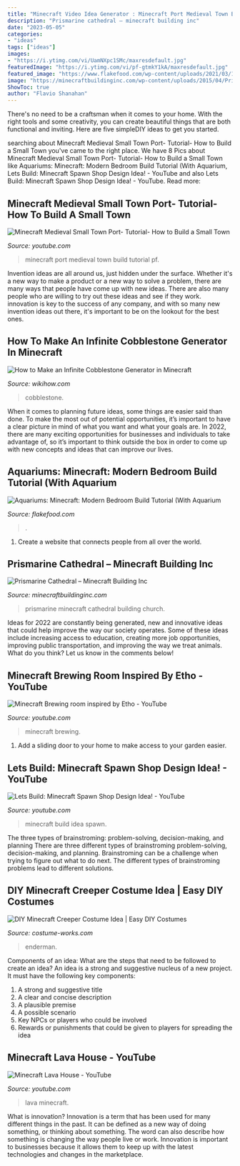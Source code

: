 ```yaml
---
title: "Minecraft Video Idea Generator : Minecraft Port Medieval Town Build Tutorial Pf"
description: "Prismarine cathedral – minecraft building inc"
date: "2023-05-05"
categories:
- "ideas"
tags: ["ideas"]
images:
- "https://i.ytimg.com/vi/UamNXpc1SMc/maxresdefault.jpg"
featuredImage: "https://i.ytimg.com/vi/pf-gtmkY1kA/maxresdefault.jpg"
featured_image: "https://www.flakefood.com/wp-content/uploads/2021/03/1616917204_maxresdefault.jpg"
image: "https://minecraftbuildinginc.com/wp-content/uploads/2015/04/Prismarine-Cathedral-minecraft-building-ideas-blueprints-download-save-church-5.jpg"
ShowToc: true
author: "Flavio Shanahan"
---
```



There's no need to be a craftsman when it comes to your home. With the right tools and some creativity, you can create beautiful things that are both functional and inviting. Here are five simpleDIY ideas to get you started.

	

		
searching about Minecraft Medieval Small Town Port- Tutorial- How to Build a Small Town you've came to the right place. We have 8 Pics about Minecraft Medieval Small Town Port- Tutorial- How to Build a Small Town like Aquariums: Minecraft: Modern Bedroom Build Tutorial (With Aquarium, Lets Build: Minecraft Spawn Shop Design Idea! - YouTube and also Lets Build: Minecraft Spawn Shop Design Idea! - YouTube. Read more:
		
    
## Minecraft Medieval Small Town Port- Tutorial- How To Build A Small Town

<img loading=lazy src="https://i.ytimg.com/vi/pf-gtmkY1kA/maxresdefault.jpg" onerror="this.onerror=null;this.src='https://tse3.mm.bing.net/th?id=OIP.SBDkzJq-dF3WeVAl7GJkvQHaEK&amp;pid=15.1';" alt="Minecraft Medieval Small Town Port- Tutorial- How to Build a Small Town">

_Source: youtube.com_

>minecraft port medieval town build tutorial pf. 

	

Invention ideas are all around us, just hidden under the surface. Whether it's a new way to make a product or a new way to solve a problem, there are many ways that people have come up with new ideas. There are also many people who are willing to try out these ideas and see if they work. innovation is key to the success of any company, and with so many new invention ideas out there, it's important to be on the lookout for the best ones.

    
## How To Make An Infinite Cobblestone Generator In Minecraft

<img loading=lazy src="https://www.wikihow.com/images/4/43/Make-an-Infinite-Cobblestone-Generator-in-Minecraft-Step-16.jpg" onerror="this.onerror=null;this.src='https://tse4.mm.bing.net/th?id=OIP.pnXjT8gtGoVtAhzaXpLtDwHaFj&amp;pid=15.1';" alt="How to Make an Infinite Cobblestone Generator in Minecraft">

_Source: wikihow.com_

>cobblestone. 

	

When it comes to planning future ideas, some things are easier said than done. To make the most out of potential opportunities, it’s important to have a clear picture in mind of what you want and what your goals are. In 2022, there are many exciting opportunities for businesses and individuals to take advantage of, so it’s important to think outside the box in order to come up with new concepts and ideas that can improve our lives.

    
## Aquariums: Minecraft: Modern Bedroom Build Tutorial (With Aquarium

<img loading=lazy src="https://www.flakefood.com/wp-content/uploads/2021/03/1616917204_maxresdefault.jpg" onerror="this.onerror=null;this.src='https://tse2.mm.bing.net/th?id=OIP.PO49AYECqQrTYJUfZUY1SQHaEK&amp;pid=15.1';" alt="Aquariums: Minecraft: Modern Bedroom Build Tutorial (With Aquarium">

_Source: flakefood.com_

>. 

	

1. Create a website that connects people from all over the world.

    
## Prismarine Cathedral – Minecraft Building Inc

<img loading=lazy src="https://minecraftbuildinginc.com/wp-content/uploads/2015/04/Prismarine-Cathedral-minecraft-building-ideas-blueprints-download-save-church-5.jpg" onerror="this.onerror=null;this.src='https://tse4.mm.bing.net/th?id=OIP.Om4XCeDOASRv0td9kdThPwHaD6&amp;pid=15.1';" alt="Prismarine Cathedral – Minecraft Building Inc">

_Source: minecraftbuildinginc.com_

>prismarine minecraft cathedral building church. 

	

Ideas for 2022 are constantly being generated, new and innovative ideas that could help improve the way our society operates. Some of these ideas include increasing access to education, creating more job opportunities, improving public transportation, and improving the way we treat animals. What do you think? Let us know in the comments below!

    
## Minecraft Brewing Room Inspired By Etho - YouTube

<img loading=lazy src="https://i.ytimg.com/vi/KeIuKKX7XNg/maxresdefault.jpg" onerror="this.onerror=null;this.src='https://tse3.mm.bing.net/th?id=OIP.trp0M62rngNFIr0IGrVkdQHaEK&amp;pid=15.1';" alt="Minecraft Brewing room inspired by Etho - YouTube">

_Source: youtube.com_

>minecraft brewing. 

	

1. Add a sliding door to your home to make access to your garden easier.

    
## Lets Build: Minecraft Spawn Shop Design Idea! - YouTube

<img loading=lazy src="https://i.ytimg.com/vi/UamNXpc1SMc/maxresdefault.jpg" onerror="this.onerror=null;this.src='https://tse3.mm.bing.net/th?id=OIP.Bqd7Qhyz2XZcUPzW51Q1ygHaEK&amp;pid=15.1';" alt="Lets Build: Minecraft Spawn Shop Design Idea! - YouTube">

_Source: youtube.com_

>minecraft build idea spawn. 

	

The three types of brainstroming: problem-solving, decision-making, and planning
There are three different types of brainstroming problem-solving, decision-making, and planning. Brainstroming can be a challenge when trying to figure out what to do next. The different types of brainstroming problems lead to different solutions.

    
## DIY Minecraft Creeper Costume Idea | Easy DIY Costumes

<img loading=lazy src="https://photos.costume-works.com/full/minecraft_creeper10.jpg" onerror="this.onerror=null;this.src='https://tse2.mm.bing.net/th?id=OIP.DKRxbiq5HelfuBdh-gO5qgHaLH&amp;pid=15.1';" alt="DIY Minecraft Creeper Costume Idea | Easy DIY Costumes">

_Source: costume-works.com_

>enderman. 

	

Components of an idea: What are the steps that need to be followed to create an idea?
An idea is a strong and suggestive nucleus of a new project. It must have the following key components:
1. A strong and suggestive title 
2. A clear and concise description 
3. A plausible premise 
4. A possible scenario 
5. Key NPCs or players who could be involved 
6. Rewards or punishments that could be given to players for spreading the idea 

    
## Minecraft Lava House - YouTube

<img loading=lazy src="https://i.ytimg.com/vi/yNuRGgLHEp0/maxresdefault.jpg" onerror="this.onerror=null;this.src='https://tse2.mm.bing.net/th?id=OIP.RxMxl9qfjRdjtnNV8v52LwHaEK&amp;pid=15.1';" alt="Minecraft Lava House - YouTube">

_Source: youtube.com_

>lava minecraft. 

	

What is innovation?
Innovation is a term that has been used for many different things in the past. It can be defined as a new way of doing something, or thinking about something. The word can also describe how something is changing the way people live or work. Innovation is important to businesses because it allows them to keep up with the latest technologies and changes in the marketplace.

